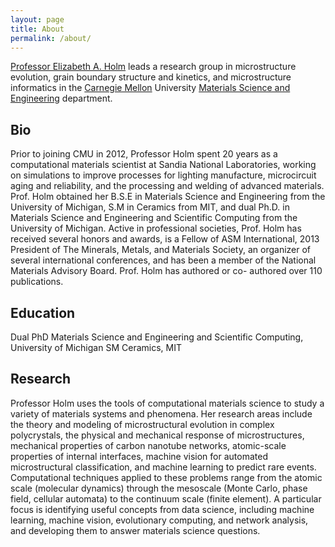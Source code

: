 ```yaml
---
layout: page
title: About
permalink: /about/
---
```


[Professor Elizabeth A. Holm](http://www.cmu.edu/engineering/materials/people/faculty/bios/holm.html) leads a research group in microstructure evolution, grain boundary structure and kinetics, and microstructure informatics in the [Carnegie Mellon](https://cmu.edu) University [Materials Science and Engineering](http://materials.cmu.edu) department.


## Bio
Prior to joining CMU in 2012, Professor Holm spent 20 years as a computational materials scientist at Sandia National Laboratories, working on simulations to improve processes for lighting manufacture, microcircuit aging and reliability, and the processing and welding of advanced materials. Prof. Holm obtained her B.S.E in Materials Science and Engineering from the University of Michigan, S.M in Ceramics from MIT, and dual Ph.D. in Materials Science and Engineering and Scientific Computing from the University of Michigan. Active in professional societies, Prof. Holm has received several honors and awards, is a Fellow of ASM International, 2013 President of The Minerals, Metals, and Materials Society, an organizer of several international conferences, and has been a member of the National Materials Advisory Board. Prof. Holm has authored or co- authored over 110 publications.

## Education
Dual PhD Materials Science and Engineering and Scientific Computing, University of Michigan
SM Ceramics, MIT

## Research
Professor Holm uses the tools of computational materials science to study a variety of materials systems and phenomena. Her research areas include the theory and modeling of microstructural evolution in complex polycrystals, the physical and mechanical response of microstructures, mechanical properties of carbon nanotube networks, atomic-scale properties of internal interfaces, machine vision for automated microstructural classification, and machine learning to predict rare events. Computational techniques applied to these problems range from the atomic scale (molecular dynamics) through the mesoscale (Monte Carlo, phase field, cellular automata) to the continuum scale (finite element). A particular focus is identifying useful concepts from data science, including machine learning, machine vision, evolutionary computing, and network analysis, and developing them to answer materials science questions.
